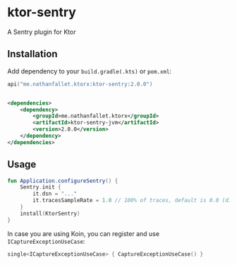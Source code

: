 # ktor-sentry

A Sentry plugin for Ktor

## Installation

Add dependency to your `build.gradle(.kts)` or `pom.xml`:

```kotlin
api("me.nathanfallet.ktorx:ktor-sentry:2.0.0")
```

```xml

<dependencies>
    <dependency>
        <groupId>me.nathanfallet.ktorx</groupId>
        <artifactId>ktor-sentry-jvm</artifactId>
        <version>2.0.0</version>
    </dependency>
</dependencies>
```

## Usage

```kotlin
fun Application.configureSentry() {
    Sentry.init {
        it.dsn = "..."
        it.tracesSampleRate = 1.0 // 100% of traces, default is 0.0 (disabled)
    }
    install(KtorSentry)
}
```

In case you are using Koin, you can register and use `ICaptureExceptionUseCase`:

```kotlin
single<ICaptureExceptionUseCase> { CaptureExceptionUseCase() }
```
